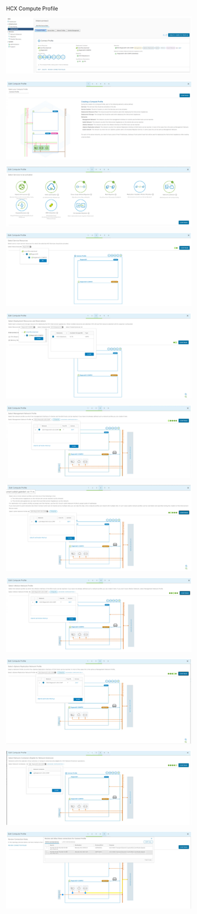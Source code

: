 HCX Compute Profile


![](/img/HCX/HCX_ComputeProfile.PNG)


![](/img/HCX/HCX_ComputeProfile2.PNG)

![](/img/HCX/HCX_ComputeProfile3.PNG)

![](/img/HCX/HCX_ComputeProfile4.PNG)

![](/img/HCX/HCX_ComputeProfile5.PNG)

![](/img/HCX/HCX_ComputeProfile6.PNG)

![](/img/HCX/HCX_ComputeProfile7.PNG)

![](/img/HCX/HCX_ComputeProfile8.PNG)

![](/img/HCX/HCX_ComputeProfile9.PNG)

![](/img/HCX/HCX_ComputeProfile10.PNG)

![](/img/HCX/HCX_ComputeProfile11.PNG)